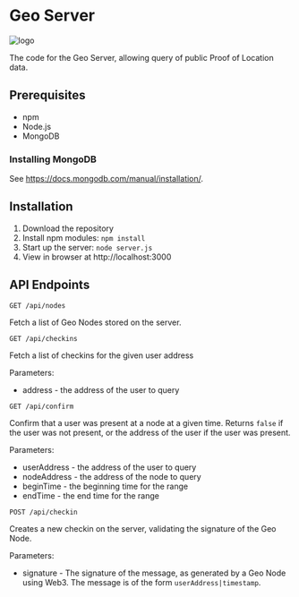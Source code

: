 # Geo Server

![logo](http://image.ibb.co/cd2E0x/geo_logo.png)

The code for the Geo Server, allowing query of public Proof of Location data.

## Prerequisites

- npm
- Node.js
- MongoDB

### Installing MongoDB

See https://docs.mongodb.com/manual/installation/.

## Installation
1. Download the repository
2. Install npm modules: `npm install`
3. Start up the server: `node server.js`
4. View in browser at http://localhost:3000

## API Endpoints

`GET /api/nodes`

Fetch a list of Geo Nodes stored on the server.

`GET /api/checkins`

Fetch a list of checkins for the given user address

Parameters:

- address - the address of the user to query

`GET /api/confirm`

Confirm that a user was present at a node at a given time. Returns `false` if the user was not present, or the address of the user if the user was present.

Parameters:

- userAddress - the address of the user to query
- nodeAddress - the address of the node to query
- beginTime - the beginning time for the range
- endTime - the end time for the range

`POST /api/checkin`

Creates a new checkin on the server, validating the signature of the Geo Node.

Parameters:

- signature - The signature of the message, as generated by a Geo Node using Web3. The message is of the form `userAddress|timestamp`.
